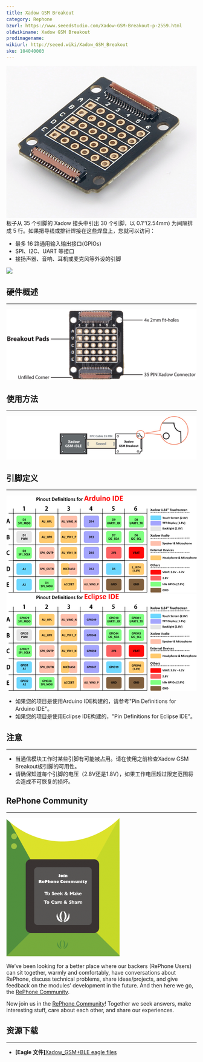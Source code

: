 ```yaml
---
title: Xadow GSM Breakout
category: Rephone
bzurl: https://www.seeedstudio.com/Xadow-GSM-Breakout-p-2559.html
oldwikiname: Xadow GSM Breakout
prodimagename:
wikiurl: http://seeed.wiki/Xadow_GSM_Breakout
sku: 104040003
---
```


![](https://github.com/SeeedDocument/Xadow_GSM_Breakout/raw/master/img/Xadow_GSM_Breakout.JPG)
板子从 35 个引脚的 Xadow 接头中引出 30 个引脚，以 0.1’’(2.54mm) 为间隔排成 5 行。如果把导线或排针焊接在这些焊盘上，您就可以访问：
- 最多 16 路通用输入输出接口(GPIOs)
- SPI、I2C、UART 等接口
- 接扬声器、音响、耳机或麦克风等外设的引脚

[![](https://github.com/SeeedDocument/wiki_chinese/raw/master/docs/images/click_to_buy.PNG)](https://item.taobao.com/item.htm?spm=a1z10.3-c.w4002-11172317909.10.5f6b3a4fofveSl&id=533210999368)

## 硬件概述
---
![](https://github.com/SeeedDocument/Xadow_GSM_Breakout/raw/master/img/Xadow_GSM_Breakout_Overview.png)

## 使用方法
---
![](https://github.com/SeeedDocument/Xadow_GSM_Breakout/raw/master/img/Xadow_GSM_Breakout_Usage.png)

## 引脚定义
---

![](https://github.com/SeeedDocument/Xadow_GSM_Breakout/raw/master/img/GSM_Breakout_for_Arduino_IDE.png)
![](https://github.com/SeeedDocument/Xadow_GSM_Breakout/raw/master/img/GSM_Breakout_for_Eclipse_IDE.png)

- 如果您的项目是使用Arduino IDE构建的，请参考"Pin Definitions for Arduino IDE"。
- 如果您的项目是使用Eclipse IDE构建的，"Pin Definitions for Eclipse IDE"。

## 注意
---
- 当通信模块工作时某些引脚有可能被占用。请在使用之前检查Xadow GSM Breakout板引脚的可用性。
- 请确保知道每个引脚的电压（2.8V还是1.8V），如果工作电压超过限定范围将会造成不可恢复的损坏。

## RePhone Community
---
![](https://github.com/SeeedDocument/Xadow_GSM_Breakout/raw/master/img/300px-RePhone_Community-2.png)

We’ve been looking for a better place where our backers (RePhone Users) can sit together, warmly and comfortably, have conversations about RePhone, discuss technical problems, share ideas/projects, and give feedback on the modules’ development in the future. And then here we go, the [RePhone Community](http://www.seeed.cc/discover.html?t=RePhone).

Now join us in the [RePhone Community](http://www.seeed.cc/discover.html?t=RePhone)! Together we seek answers, make interesting stuff, care about each other, and share our experiences.

## 资源下载
---
- **[Eagle 文件]**[Xadow_GSM+BLE eagle files](https://github.com/SeeedDocument/Xadow_GSM_Breakout/raw/master/res/Xadow_GSM_Breakout.rar)
